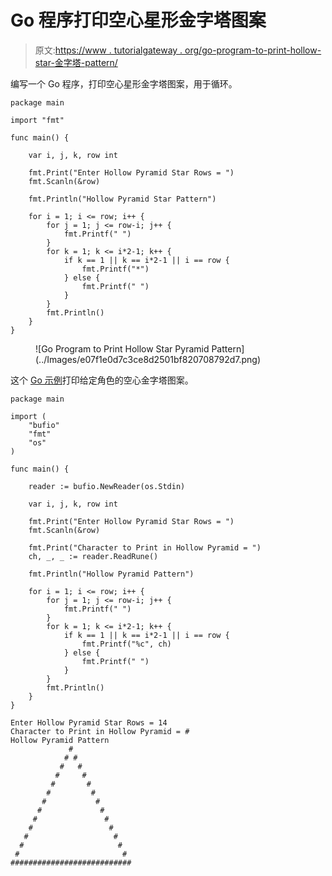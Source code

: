 # Go 程序打印空心星形金字塔图案

> 原文:[https://www . tutorialgateway . org/go-program-to-print-hollow-star-金字塔-pattern/](https://www.tutorialgateway.org/go-program-to-print-hollow-star-pyramid-pattern/)

编写一个 Go 程序，打印空心星形金字塔图案，用于循环。

```
package main

import "fmt"

func main() {

	var i, j, k, row int

	fmt.Print("Enter Hollow Pyramid Star Rows = ")
	fmt.Scanln(&row)

	fmt.Println("Hollow Pyramid Star Pattern")

	for i = 1; i <= row; i++ {
		for j = 1; j <= row-i; j++ {
			fmt.Printf(" ")
		}
		for k = 1; k <= i*2-1; k++ {
			if k == 1 || k == i*2-1 || i == row {
				fmt.Printf("*")
			} else {
				fmt.Printf(" ")
			}
		}
		fmt.Println()
	}
}
```

<figure class="wp-block-image size-large">![Go Program to Print Hollow Star Pyramid Pattern](../Images/e07f1e0d7c3ce8d2501bf820708792d7.png)</figure>

这个 [Go 示例](https://www.tutorialgateway.org/go-programs/)打印给定角色的空心金字塔图案。

```
package main

import (
	"bufio"
	"fmt"
	"os"
)

func main() {

	reader := bufio.NewReader(os.Stdin)

	var i, j, k, row int

	fmt.Print("Enter Hollow Pyramid Star Rows = ")
	fmt.Scanln(&row)

	fmt.Print("Character to Print in Hollow Pyramid = ")
	ch, _, _ := reader.ReadRune()

	fmt.Println("Hollow Pyramid Pattern")

	for i = 1; i <= row; i++ {
		for j = 1; j <= row-i; j++ {
			fmt.Printf(" ")
		}
		for k = 1; k <= i*2-1; k++ {
			if k == 1 || k == i*2-1 || i == row {
				fmt.Printf("%c", ch)
			} else {
				fmt.Printf(" ")
			}
		}
		fmt.Println()
	}
}
```

```
Enter Hollow Pyramid Star Rows = 14
Character to Print in Hollow Pyramid = #
Hollow Pyramid Pattern
             #
            # #
           #   #
          #     #
         #       #
        #         #
       #           #
      #             #
     #               #
    #                 #
   #                   #
  #                     #
 #                       #
###########################
```